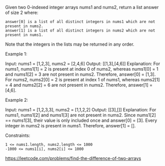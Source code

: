 Given two 0-indexed integer arrays nums1 and nums2, return a list answer of size 2 where:

    answer[0] is a list of all distinct integers in nums1 which are not present in nums2.
    answer[1] is a list of all distinct integers in nums2 which are not present in nums1.

Note that the integers in the lists may be returned in any order.

 

Example 1:

Input: nums1 = [1,2,3], nums2 = [2,4,6]
Output: [[1,3],[4,6]]
Explanation:
For nums1, nums1[1] = 2 is present at index 0 of nums2, whereas nums1[0] = 1 and nums1[2] = 3 are not present in nums2. Therefore, answer[0] = [1,3].
For nums2, nums2[0] = 2 is present at index 1 of nums1, whereas nums2[1] = 4 and nums2[2] = 6 are not present in nums2. Therefore, answer[1] = [4,6].

Example 2:

Input: nums1 = [1,2,3,3], nums2 = [1,1,2,2]
Output: [[3],[]]
Explanation:
For nums1, nums1[2] and nums1[3] are not present in nums2. Since nums1[2] == nums1[3], their value is only included once and answer[0] = [3].
Every integer in nums2 is present in nums1. Therefore, answer[1] = [].

 

Constraints:

    1 <= nums1.length, nums2.length <= 1000
    -1000 <= nums1[i], nums2[i] <= 1000

https://leetcode.com/problems/find-the-difference-of-two-arrays